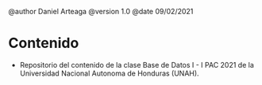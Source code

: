 @author Daniel Arteaga
@version 1.0
@date 09/02/2021

Contenido
=========

- Repositorio del contenido de la clase Base de Datos I - I PAC 2021 de la Universidad Nacional Autonoma de Honduras (UNAH).